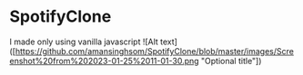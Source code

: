 # SpotifyClone
I made only using vanilla javascript
![Alt text]([https://github.com/amansinghsom/SpotifyClone/blob/master/images/Screenshot%20from%202023-01-25%2011-01-30.png "Optional title"])

